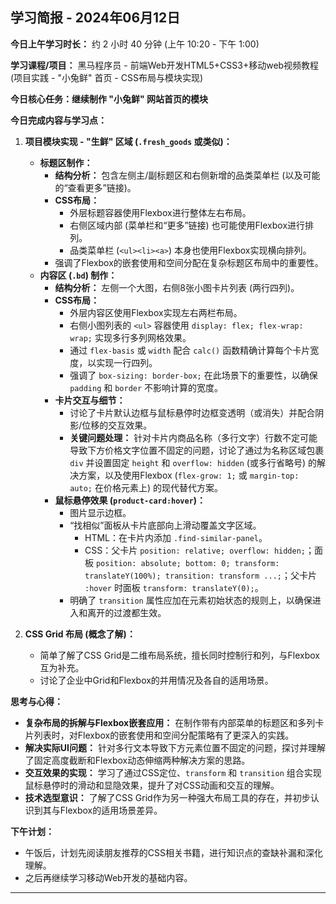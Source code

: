 ## 学习简报 - 2024年06月12日

**今日上午学习时长：** 约 2 小时 40 分钟 (上午 10:20 - 下午 1:00)

**学习课程/项目：** 黑马程序员 - 前端Web开发HTML5+CSS3+移动web视频教程 (项目实践 - "小兔鲜" 首页 - CSS布局与模块实现)

**今日核心任务：继续制作 "小兔鲜" 网站首页的模块**

**今日完成内容与学习点：**

1.  **项目模块实现 - "生鲜" 区域 (`.fresh_goods` 或类似)：**
    *   **标题区制作：**
        *   **结构分析：** 包含左侧主/副标题区和右侧新增的品类菜单栏 (以及可能的“查看更多”链接)。
        *   **CSS布局：**
            *   外层标题容器使用Flexbox进行整体左右布局。
            *   右侧区域内部 (菜单栏和“更多”链接) 也可能使用Flexbox进行排列。
            *   品类菜单栏 (`<ul><li><a>`) 本身也使用Flexbox实现横向排列。
        *   强调了Flexbox的嵌套使用和空间分配在复杂标题区布局中的重要性。
    *   **内容区 (`.bd`) 制作：**
        *   **结构分析：** 左侧一个大图，右侧8张小图卡片列表 (两行四列)。
        *   **CSS布局：**
            *   外层内容区使用Flexbox实现左右两栏布局。
            *   右侧小图列表的 `<ul>` 容器使用 `display: flex; flex-wrap: wrap;` 实现多行多列网格效果。
            *   通过 `flex-basis` 或 `width` 配合 `calc()` 函数精确计算每个卡片宽度，以实现一行四列。
            *   强调了 `box-sizing: border-box;` 在此场景下的重要性，以确保 `padding` 和 `border` 不影响计算的宽度。
        *   **卡片交互与细节：**
            *   讨论了卡片默认边框与鼠标悬停时边框变透明（或消失）并配合阴影/位移的交互效果。
            *   **关键问题处理：** 针对卡片内商品名称（多行文字）行数不定可能导致下方价格文字位置不固定的问题，讨论了通过为名称区域包裹 `div` 并设置固定 `height` 和 `overflow: hidden` (或多行省略号) 的解决方案，以及使用Flexbox (`flex-grow: 1;` 或 `margin-top: auto;` 在价格元素上) 的现代替代方案。
        *   **鼠标悬停效果 (`product-card:hover`)：**
            *   图片显示边框。
            *   “找相似”面板从卡片底部向上滑动覆盖文字区域。
                *   HTML：在卡片内添加 `.find-similar-panel`。
                *   CSS：父卡片 `position: relative; overflow: hidden;`；面板 `position: absolute; bottom: 0; transform: translateY(100%); transition: transform ...;`；父卡片 `:hover` 时面板 `transform: translateY(0);`。
            *   明确了 `transition` 属性应加在元素初始状态的规则上，以确保进入和离开的过渡都生效。

2.  **CSS Grid 布局 (概念了解)：**
    *   简单了解了CSS Grid是二维布局系统，擅长同时控制行和列，与Flexbox互为补充。
    *   讨论了企业中Grid和Flexbox的并用情况及各自的适用场景。

**思考与心得：**

*   **复杂布局的拆解与Flexbox嵌套应用：** 在制作带有内部菜单的标题区和多列卡片列表时，对Flexbox的嵌套使用和空间分配策略有了更深入的实践。
*   **解决实际UI问题：** 针对多行文本导致下方元素位置不固定的问题，探讨并理解了固定高度截断和Flexbox动态伸缩两种解决方案的思路。
*   **交互效果的实现：** 学习了通过CSS定位、`transform` 和 `transition` 组合实现鼠标悬停时的滑动和显隐效果，提升了对CSS动画和交互的理解。
*   **技术选型意识：** 了解了CSS Grid作为另一种强大布局工具的存在，并初步认识到其与Flexbox的适用场景差异。

**下午计划：**

*   午饭后，计划先阅读朋友推荐的CSS相关书籍，进行知识点的查缺补漏和深化理解。
*   之后再继续学习移动Web开发的基础内容。

---
